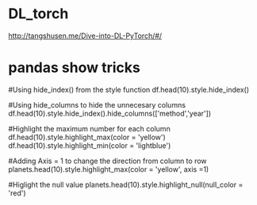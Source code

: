 # DL_torch
 
http://tangshusen.me/Dive-into-DL-PyTorch/#/

# pandas show tricks

#Using hide_index() from the style function
df.head(10).style.hide_index()

#Using hide_columns to hide the unnecesary columns
df.head(10).style.hide_index().hide_columns(['method','year'])

#Highlight the maximum number for each column
df.head(10).style.highlight_max(color = 'yellow')
df.head(10).style.highlight_min(color = 'lightblue')

#Adding Axis = 1 to change the direction from column to row
planets.head(10).style.highlight_max(color = 'yellow', axis =1)

#Higlight the null value
planets.head(10).style.highlight_null(null_color = 'red')
